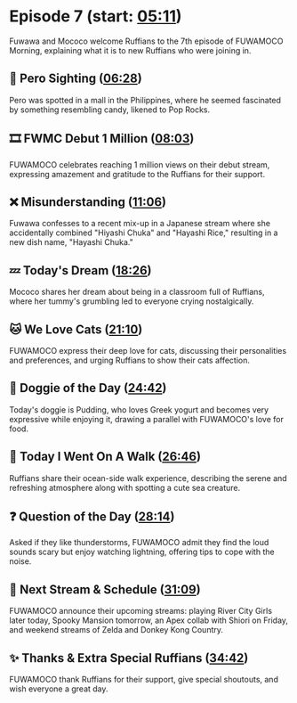 # Episode 7 (start: [05:11](https://youtu.be/sUJVYegLEN4?t=05m11s))

Fuwawa and Mococo welcome Ruffians to the 7th episode of FUWAMOCO Morning, explaining what it is to new Ruffians who were joining in.

## 👀 Pero Sighting ([06:28](https://youtu.be/sUJVYegLEN4?t=06m28s))

Pero was spotted in a mall in the Philippines, where he seemed fascinated by something resembling candy, likened to Pop Rocks.

## 🎞️ FWMC Debut 1 Million ([08:03](https://youtu.be/sUJVYegLEN4?t=08m03s))

FUWAMOCO celebrates reaching 1 million views on their debut stream, expressing amazement and gratitude to the Ruffians for their support.

## ❌ Misunderstanding ([11:06](https://youtu.be/sUJVYegLEN4?t=11m06s))

Fuwawa confesses to a recent mix-up in a Japanese stream where she accidentally combined "Hiyashi Chuka" and "Hayashi Rice," resulting in a new dish name, "Hayashi Chuka."

## 💤 Today's Dream ([18:26](https://youtu.be/sUJVYegLEN4?t=18m26s))

Mococo shares her dream about being in a classroom full of Ruffians, where her tummy's grumbling led to everyone crying nostalgically.

## 🐱 We Love Cats ([21:10](https://youtu.be/sUJVYegLEN4?t=21m10s))

FUWAMOCO express their deep love for cats, discussing their personalities and preferences, and urging Ruffians to show their cats affection.

## 🐶 Doggie of the Day ([24:42](https://youtu.be/sUJVYegLEN4?t=24m42s))

Today's doggie is Pudding, who loves Greek yogurt and becomes very expressive while enjoying it, drawing a parallel with FUWAMOCO's love for food.

## 🚶 Today I Went On A Walk ([26:46](https://youtu.be/sUJVYegLEN4?t=26m46s))

Ruffians share their ocean-side walk experience, describing the serene and refreshing atmosphere along with spotting a cute sea creature.

## ❓ Question of the Day ([28:14](https://youtu.be/sUJVYegLEN4?t=28m14s))

Asked if they like thunderstorms, FUWAMOCO admit they find the loud sounds scary but enjoy watching lightning, offering tips to cope with the noise.

## 📅 Next Stream & Schedule ([31:09](https://youtu.be/sUJVYegLEN4?t=31m09s))

FUWAMOCO announce their upcoming streams: playing River City Girls later today, Spooky Mansion tomorrow, an Apex collab with Shiori on Friday, and weekend streams of Zelda and Donkey Kong Country.

## ✨ Thanks & Extra Special Ruffians ([34:42](https://youtu.be/sUJVYegLEN4?t=34m42s))

FUWAMOCO thank Ruffians for their support, give special shoutouts, and wish everyone a great day.
